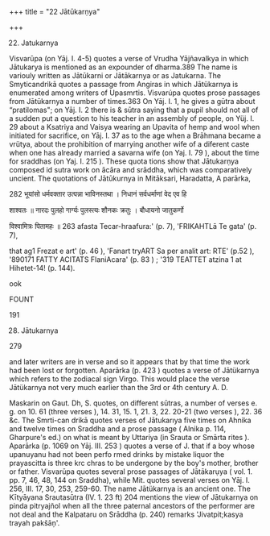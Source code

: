 +++
title = "22 Jātūkarṇya"

+++

22. Jatukarnya 

Visvarūpa (on Yāj. I. 4-5) quotes a verse of Vrudha Yājñavalkya in which Jātukarya is mentioned as an expounder of dharma.389 The name is variouly written as Jātūkarni or Jātākarnya or as Jatukarna. The Smyticandrikā quotes a passage from Angiras in which Jātükarnya is enumerated among writers of Upasmrtis. Visvarúpa quotes prose passages from Jātūkarnya a number of times.363 On Yāj. I. 1, he gives a gūtra about “pratilomas"; on Yāj. I. 2 there is & sūtra saying that a pupil should not all of a sudden put a question to his teacher in an assembly of people, on Yüj. I. 29 about a Ksatriya and Vaisya wearing an Upavita of hemp and wool when initiated for sacrifice, on Yāj. I. 37 as to the age when a Brāhmana became a vrütya, about the prohibition of marrying another wife of a diferent caste when one has already married a savarna wife (on Yaj. I. 79 ), about the time for sraddhas (on Yaj. I. 215 ). These quota tions show that Jātukarṇya composed id sutra work on ācāra and srāddha, which was comparatively uncient. The quotations of Jātūkurnya in Mitāksari, Haradatta, A parārka, 

282 भूयांसो धर्मवक्तार उत्पन्ना भाविनस्तथा । निधानं सर्वधर्माणां वेद एव हि 

शाश्वतः ॥ नारदः पुलहो गार्ग्यः पुलस्त्यः शौनकः क्रतुः । बौधायनो जातुकर्णो 

विश्वामित्रः पितामहः ॥ 263 afasta Tecar-hraafura:' (p. 7), 'FRIKAHTLā Te gata' (p. 7), 

that ag1 Frezat e art' (p. 46 ), 'Fanart tryART Sa per analit art: RTE' (p.52 ), '890171 FATTY ACITATS FlaniAcara' (p. 83 ) ; '319 TEATTET atzina 1 at Hihetet-14! (p. 144). 

ook 

FOUNT 

191 

28. Jātukarnya 

279 

and later writers are in verse and so it appears that by that time the work had been lost or forgotten. Aparārka (p. 423 ) quotes a verse of Jātükarnya which refers to the zodiacal sign Virgo. This would place the verse Jātükarnya not very much earlier than the 3rd or 4th century A. D. 

Maskarin on Gaut. Dh, S. quotes, on different sūtras, a number of verses e. g. on 10. 61 (three verses ), 14. 31, 15. 1, 21. 3, 22. 20-21 (two verses ), 22. 36 &c. The Smrti-can drikā quotes verses of Jātukarıya five times on Ahnika and twelve times on Sraddha and a prose passage ( Alnika p. 114, Gharpure's ed.) on what is meant by Uttariya (in Srauta or Smārta rites ). Aparārka (p. 1069 on Yāj. III. 253 ) quotes a verse of J. that if a boy whose upanuyanu had not been perfo rmed drinks by mistake liquor the prayascitta is three krc chras to be undergone by the boy's mother, brother or father. Visvarūpa quotes several prose passages of Jātākarụya ( vol. 1. pp. 7, 46, 48, 144 on Sraddha), while Mit. quotes several verses on Yāj. I. 256, III. 17, 30, 253, 259-60. The name Jātükarnya is an ancient one. The Kītyāyana Srautasūtra (IV. 1. 23 ft) 204 mentions the view of Jātukarnya on pinda pitryajñol when all the three paternal ancestors of the performer are not deal and the Kalpataru on Srāddha (p. 240) remarks 'Jivatpit;kasya trayah pakšāņ'. 
